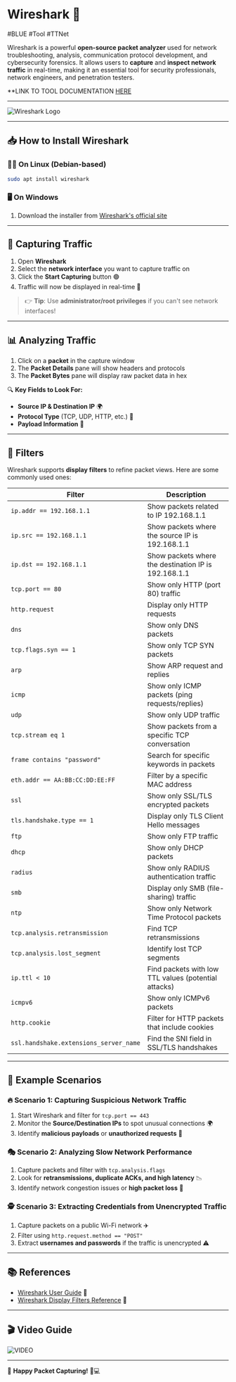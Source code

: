# Wireshark 🦈
#BLUE #Tool #TTNet 

Wireshark is a powerful **open-source packet analyzer** used for network troubleshooting, analysis, communication protocol development, and cybersecurity forensics. It allows users to **capture** and **inspect network traffic** in real-time, making it an essential tool for security professionals, network engineers, and penetration testers.

**LINK TO TOOL DOCUMENTATION [HERE](https://www.wireshark.org/docs/)

---
![Wireshark Logo](https://www.wireshark.org/assets/img/wireshark-logo-light.png)

---

## 📥 How to Install Wireshark

### 🏴‍☠️ On Linux (Debian-based)
```bash
sudo apt install wireshark 
```

### 🖥️ On Windows
1. Download the installer from [Wireshark's official site](https://www.wireshark.org/download.html)

---

## 📡 Capturing Traffic
1. Open **Wireshark**
2. Select the **network interface** you want to capture traffic on
3. Click the **Start Capturing** button 🟢
4. Traffic will now be displayed in real-time 📶

>👉 **Tip**: Use **administrator/root privileges** if you can't see network interfaces!

---

## 📊 Analyzing Traffic
1. Click on a **packet** in the capture window
2. The **Packet Details** pane will show headers and protocols
3. The **Packet Bytes** pane will display raw packet data in hex

🔍 **Key Fields to Look For:**
- **Source IP & Destination IP** 🌍
- **Protocol Type** (TCP, UDP, HTTP, etc.) 📡
- **Payload Information** 📨

---

## 🔎 Filters
Wireshark supports **display filters** to refine packet views. Here are some commonly used ones:

| Filter | Description |
|--------|-------------|
| `ip.addr == 192.168.1.1` | Show packets related to IP 192.168.1.1 |
| `ip.src == 192.168.1.1` | Show packets where the source IP is 192.168.1.1 |
| `ip.dst == 192.168.1.1` | Show packets where the destination IP is 192.168.1.1 |
| `tcp.port == 80` | Show only HTTP (port 80) traffic |
| `http.request` | Display only HTTP requests |
| `dns` | Show only DNS packets |
| `tcp.flags.syn == 1` | Show only TCP SYN packets |
| `arp` | Show ARP request and replies |
| `icmp` | Show only ICMP packets (ping requests/replies) |
| `udp` | Show only UDP traffic |
| `tcp.stream eq 1` | Show packets from a specific TCP conversation |
| `frame contains "password"` | Search for specific keywords in packets |
| `eth.addr == AA:BB:CC:DD:EE:FF` | Filter by a specific MAC address |
| `ssl` | Show only SSL/TLS encrypted packets |
| `tls.handshake.type == 1` | Display only TLS Client Hello messages |
| `ftp` | Show only FTP traffic |
| `dhcp` | Show only DHCP packets |
| `radius` | Show only RADIUS authentication traffic |
| `smb` | Display only SMB (file-sharing) traffic |
| `ntp` | Show only Network Time Protocol packets |
| `tcp.analysis.retransmission` | Find TCP retransmissions |
| `tcp.analysis.lost_segment` | Identify lost TCP segments |
| `ip.ttl < 10` | Find packets with low TTL values (potential attacks) |
| `icmpv6` | Show only ICMPv6 packets |
| `http.cookie` | Filter for HTTP packets that include cookies |
| `ssl.handshake.extensions_server_name` | Find the SNI field in SSL/TLS handshakes |

---

## 📌 Example Scenarios

### 🔥 Scenario 1: Capturing Suspicious Network Traffic
1. Start Wireshark and filter for `tcp.port == 443`
2. Monitor the **Source/Destination IPs** to spot unusual connections 🌍
3. Identify **malicious payloads** or **unauthorized requests** 🚨

### 🎭 Scenario 2: Analyzing Slow Network Performance
1. Capture packets and filter with `tcp.analysis.flags`
2. Look for **retransmissions, duplicate ACKs, and high latency** 📉
3. Identify network congestion issues or **high packet loss** 🛑

### 🕵️ Scenario 3: Extracting Credentials from Unencrypted Traffic
1. Capture packets on a public Wi-Fi network ✈️
2. Filter using `http.request.method == "POST"`
3. Extract **usernames and passwords** if the traffic is unencrypted ⚠️

---

## 📚 References
- [Wireshark User Guide](https://www.wireshark.org/docs/wsug_html/) 📖
- [Wireshark Display Filters Reference](https://www.wireshark.org/docs/dfref/) 🧐

---

## 🎬 Video Guide

![VIDEO](https://www.youtube.com/watch?v=lb1Dw0elw0Q&t=68s)

---

🚀 **Happy Packet Capturing!** 🦈💻